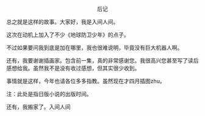 <p align="center">后记</p>

总之就是这样的故事。大家好，我是入间人间。

这次在动机上加入了不少《地球防卫少年》的点子。

不过如果要问我到底是加在哪里，我也很难说明，毕竟没有巨大机器人啊。

还有，我要谢谢插画家。包含前一集，真的非常感谢您。我很高兴您甚至写了读后感想给我。虽然我不是没有收过感想，但其实很少收到。

事情就是这样，今年也请各位多多指教。虽然现在才四月插图zhu。

注：此处是指日版小说的出版时间。

还有，我搬家了。入间人间

